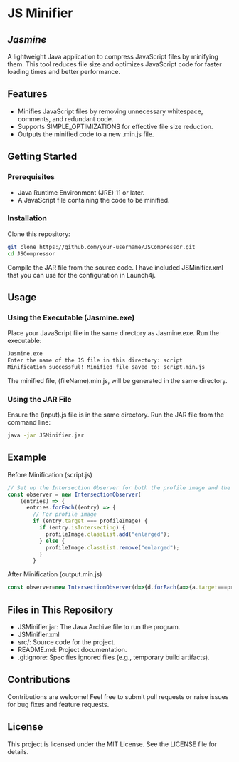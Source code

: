# JS Minifier
## <i>Jasmine</i>
A lightweight Java application to compress JavaScript files by minifying them. This tool reduces file size and optimizes JavaScript code for faster loading times and better performance.

## Features
- Minifies JavaScript files by removing unnecessary whitespace, comments, and redundant code.
- Supports SIMPLE_OPTIMIZATIONS for effective file size reduction.
- Outputs the minified code to a new .min.js file.

## Getting Started
### Prerequisites
- Java Runtime Environment (JRE) 11 or later.
- A JavaScript file containing the code to be minified.

### Installation
Clone this repository:
```bash
git clone https://github.com/your-username/JSCompressor.git
cd JSCompressor
```
Compile the JAR file from the source code. I have included JSMinifier.xml that you can use for the configuration in Launch4j.

## Usage
### Using the Executable (Jasmine.exe)
Place your JavaScript file in the same directory as Jasmine.exe.
Run the executable:
```bash
Jasmine.exe
Enter the name of the JS file in this directory: script
Minification successful! Minified file saved to: script.min.js
```
The minified file, (fileName).min.js, will be generated in the same directory.

### Using the JAR File
Ensure the (input).js file is in the same directory.
Run the JAR file from the command line:
```bash
java -jar JSMinifier.jar
```
## Example
Before Minification (script.js)
```javascript
// Set up the Intersection Observer for both the profile image and the graph bars
const observer = new IntersectionObserver(
    (entries) => {
      entries.forEach((entry) => {
        // For profile image
        if (entry.target === profileImage) {
          if (entry.isIntersecting) {
            profileImage.classList.add("enlarged");
          } else {
            profileImage.classList.remove("enlarged");
          }
        }
```
After Minification (output.min.js)
```javascript
const observer=new IntersectionObserver(d=>{d.forEach(a=>{a.target===profileImage&&(a.isIntersecting?profileImage.classList.add("enlarged"):profileImage.classList.remove("enlarged"));a.target===graphSheet&&(a.isIntersecting?
```
## Files in This Repository
- JSMinifier.jar: The Java Archive file to run the program.
- JSMinifier.xml
- src/: Source code for the project.
- README.md: Project documentation.
- .gitignore: Specifies ignored files (e.g., temporary build artifacts).

## Contributions
Contributions are welcome! Feel free to submit pull requests or raise issues for bug fixes and feature requests.

## License
This project is licensed under the MIT License. See the LICENSE file for details.
